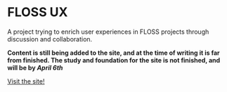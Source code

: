 # FLOSS UX
A project trying to enrich user experiences in FLOSS projects through discussion and collaboration.

**Content is still being added to the site, and at the time of writing it is far from finished. The study and foundation for the site is not finished, and will be by *April 6th***

[Visit the site!](https://dani763f.github.io/FLOSSUX/)
